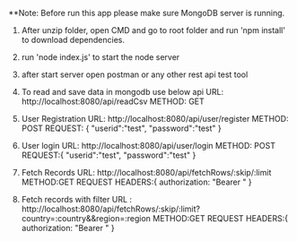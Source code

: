 **Note: Before run this app please make sure MongoDB server is running.

1. After unzip folder, open CMD and go to root folder and run 'npm install' to download dependencies.
2. run 'node index.js' to start the node server
3. after start server open postman or any other rest api test tool
4. To read and save data in mongodb use below api
    URL: http://localhost:8080/api/readCsv
    METHOD: GET

5. User Registration
    URL: http://localhost:8080/api/user/register
    METHOD: POST
    REQUEST:
        {
            "userid":"test",
            "password":"test"
        }


6. User login
    URL: http://localhost:8080/api/user/login
    METHOD: POST
    REQUEST:{
            "userid":"test",
            "password":"test"
        }

7. Fetch Records 
    URL: http://localhost:8080/api/fetchRows/:skip/:limit
    METHOD:GET
    REQUEST HEADERS:{
        authorization: "Bearer <Paste authorization token which you got after login>"
    }

8. Fetch records with filter 
    URL : http://localhost:8080/api/fetchRows/:skip/:limit?country=:country&&region=:region
    METHOD:GET
     REQUEST HEADERS:{
        authorization: "Bearer <Paste authorization token which you got after login>"
    }
